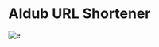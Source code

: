Aldub URL Shortener
===================
![e](https://cloud.githubusercontent.com/assets/11310584/26481806/15332966-4216-11e7-8afe-346051b41d97.jpg)
